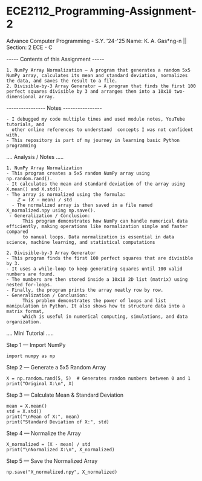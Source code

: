 # ECE2112_Programming-Assignment-2
Advance Computer Programming - S.Y. '24-'25  Name: K. A. Gas*ng-n || Section: 2 ECE - C

----- Contents of this Assignment ----- 
    
    1. NumPy Array Normalization – A program that generates a random 5x5 NumPy array, calculates its mean and standard deviation, normalizes the data, and saves the result to a file.
    2. Divisible-by-3 Array Generator – A program that finds the first 100 perfect squares divisible by 3 and arranges them into a 10x10 two-dimensional array.   
---------------- Notes ----------------
    
    - I debugged my code multiple times and used module notes, YouTube tutorials, and 
      other online references to understand  concepts I was not confident with.
    - This repository is part of my journey in learning basic Python programming

 .... Analysis / Notes .....
    
    1. NumPy Array Normalization
    - This program creates a 5x5 random NumPy array using np.random.rand().
    - It calculates the mean and standard deviation of the array using X.mean() and X.std().
    - The array is normalized using the formula:
        𝑍 = (𝑋 − mean) / std
	​  - The normalized array is then saved in a file named X_normalized.npy using np.save().
     - Generalization / Conclusion:
          This program demonstrates how NumPy can handle numerical data efficiently, making operations like normalization simple and faster compared 
          to manual loops. Data normalization is essential in data science, machine learning, and statistical computations

    2. Divisible-by-3 Array Generator
    - This program finds the first 100 perfect squares that are divisible by 3.
    - It uses a while-loop to keep generating squares until 100 valid numbers are found.
    - The numbers are then stored inside a 10x10 2D list (matrix) using nested for-loops.
    - Finally, the program prints the array neatly row by row.
    - Generalization / Conclusion:
          This problem demonstrates the power of loops and list manipulation in Python. It also shows how to structure data into a matrix format, 
          which is useful in numerical computing, simulations, and data organization.


 .... Mini Tutorial .....

Step 1 — Import NumPy 

	import numpy as np

Step 2 — Generate a 5x5 Random Array

	X = np.random.rand(5, 5)  # Generates random numbers between 0 and 1
	print("Original X:\n", X)

Step 3 — Calculate Mean & Standard Deviation

	mean = X.mean()
	std = X.std()
	print("\nMean of X:", mean)
	print("Standard Deviation of X:", std)

Step 4 — Normalize the Array

	X_normalized = (X - mean) / std
	print("\nNormalized X:\n", X_normalized)

Step 5 — Save the Normalized Array

	np.save("X_normalized.npy", X_normalized)

